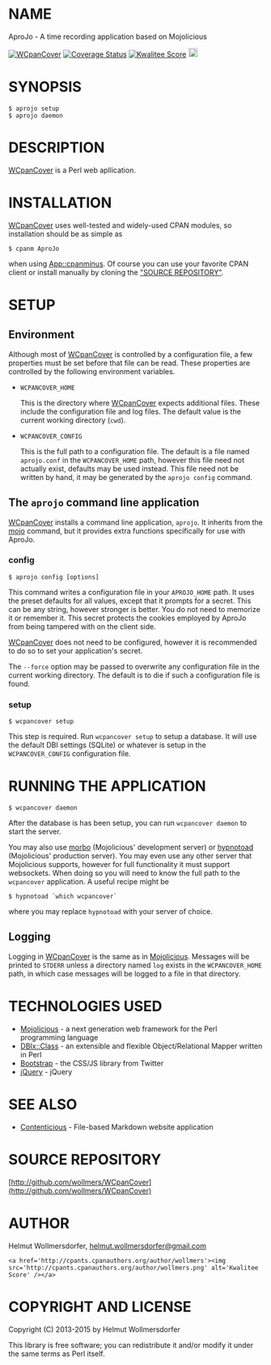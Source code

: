 # NAME

AproJo - A time recording application based on Mojolicious

<div>

</div>

<a href="https://travis-ci.org/wollmers/WCpanCover"><img src="https://travis-ci.org/wollmers/WCpanCover.png" alt="WCpanCover"></a>
<a href='https://coveralls.io/r/wollmers/WCpanCover?branch=master'><img src='https://coveralls.io/repos/wollmers/WCpanCover/badge.png?branch=master' alt='Coverage Status' /></a>
<a href='http://cpants.cpanauthors.org/dist/WCpanCover'><img src='http://cpants.cpanauthors.org/dist/WCpanCover.png' alt='Kwalitee Score' /></a>
<a href="http://badge.fury.io/pl/WCpanCover"><img src="https://badge.fury.io/pl/WCpanCover.svg" alt="latest CPAN version" height="18"></a>

# SYNOPSIS

    $ aprojo setup
    $ aprojo daemon

# DESCRIPTION

[WCpanCover](https://metacpan.org/pod/WCpanCover) is a Perl web apllication.

# INSTALLATION

[WCpanCover](https://metacpan.org/pod/WCpanCover) uses well-tested and widely-used CPAN modules, so installation should be as simple as

    $ cpanm AproJo

when using [App::cpanminus](https://metacpan.org/pod/App::cpanminus). Of course you can use your favorite CPAN client or install manually by cloning the ["SOURCE REPOSITORY"](#source-repository).

# SETUP

## Environment

Although most of [WCpanCover](https://metacpan.org/pod/WCpanCover) is controlled by a configuration file, a few properties must be set before that file can be read. These properties are controlled by the following environment variables.

- `WCPANCOVER_HOME`

    This is the directory where [WCpanCover](https://metacpan.org/pod/WCpanCover) expects additional files. These include the configuration file and log files. The default value is the current working directory (`cwd`).

- `WCPANCOVER_CONFIG`

    This is the full path to a configuration file. The default is a file named `aprojo.conf` in the `WCPANCOVER_HOME` path, however this file need not actually exist, defaults may be used instead. This file need not be written by hand, it may be generated by the `aprojo config` command.

## The `aprojo` command line application

[WCpanCover](https://metacpan.org/pod/WCpanCover) installs a command line application, `aprojo`. It inherits from the [mojo](https://metacpan.org/pod/mojo) command, but it provides extra functions specifically for use with AproJo.

### config

    $ aprojo config [options]

This command writes a configuration file in your `APROJO_HOME` path. It uses the preset defaults for all values, except that it prompts for a secret. This can be any string, however stronger is better. You do not need to memorize it or remember it. This secret protects the cookies employed by AproJo from being tampered with on the client side.

[WCpanCover](https://metacpan.org/pod/WCpanCover) does not need to be configured, however it is recommended to do so to set your application's secret.

The `--force` option may be passed to overwrite any configuration file in the current working directory. The default is to die if such a configuration file is found.

### setup

    $ wcpancover setup

This step is required. Run `wcpancover setup` to setup a database. It will use the default DBI settings (SQLite) or whatever is setup in the `WCPANCOVER_CONFIG` configuration file.

# RUNNING THE APPLICATION

    $ wcpancover daemon

After the database is has been setup, you can run `wcpancover daemon` to start the server.

You may also use [morbo](https://metacpan.org/pod/morbo) (Mojolicious' development server) or [hypnotoad](https://metacpan.org/pod/hypnotoad) (Mojolicious' production server). You may even use any other server that Mojolicious supports, however for full functionality it must support websockets. When doing so you will need to know the full path to the `wcpancover` application. A useful recipe might be

    $ hypnotoad `which wcpancover`

where you may replace `hypnotoad` with your server of choice.

## Logging

Logging in [WCpanCover](https://metacpan.org/pod/WCpanCover) is the same as in [Mojolicious](https://metacpan.org/pod/Mojolicious::Lite#Logging). Messages will be printed to `STDERR` unless a directory named `log` exists in the `WCPANCOVER_HOME` path, in which case messages will be logged to a file in that directory.

# TECHNOLOGIES USED

- [Mojolicious](http://mojolicio.us) - a next generation web framework for the Perl programming language
- [DBIx::Class](http://www.dbix-class.org/) - an extensible and flexible Object/Relational Mapper written in Perl
- [Bootstrap](http://twitter.github.com/bootstrap) - the CSS/JS library from Twitter
- [jQuery](http://jquery.com/) - jQuery

# SEE ALSO

- [Contenticious](https://metacpan.org/pod/Contenticious) - File-based Markdown website application

# SOURCE REPOSITORY

[http://github.com/wollmers/WCpanCover](http://github.com/wollmers/WCpanCover)

# AUTHOR

Helmut Wollmersdorfer, <helmut.wollmersdorfer@gmail.com>

<div>

    <a href='http://cpants.cpanauthors.org/author/wollmers'><img src='http://cpants.cpanauthors.org/author/wollmers.png' alt='Kwalitee Score' /></a>
</div>

# COPYRIGHT AND LICENSE

Copyright (C) 2013-2015 by Helmut Wollmersdorfer

This library is free software; you can redistribute it and/or modify
it under the same terms as Perl itself.

